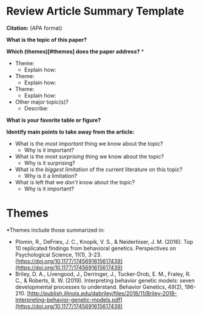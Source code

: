# Review Article Summary Template

**Citation:** (APA format)

**What is the topic of this paper?**

**Which (themes)[#themes] does the paper address?** *

* Theme:
    * Explain how:
* Theme:
    * Explain how:
* Theme:
    * Explain how:
* Other major topic(s)?
    * Describe:

**What is your favorite table or figure?** 

**Identify main points to take away from the article:**

* What is the _most important_ thing we know about the topic?
    * Why is it important?
* What is the _most surprising_ thing we know about the topic?
    * Why is it surprising?
* What is the _biggest limitation_ of the current literature on this topic? 
    * Why is it a limitation?
* What is left that we _don't_ know about the topic?
    * Why is it important?

# Themes

*Themes include those summarized in:

* Plomin, R., DeFries, J. C., Knopik, V. S., &amp; Neiderhiser, J. M. (2016). Top 10 replicated findings from behavioral genetics. Perspectives on Psychological Science, 11(1), 3-23. [https://doi.org/10.1177/1745691615617439](https://doi.org/10.1177/1745691615617439)
* Briley, D. A., Livengood, J., Derringer, J., Tucker-Drob, E. M., Fraley, R. C., &amp; Roberts, B. W. (2019). Interpreting behavior genetic models: seven developmental processes to understand. Behavior Genetics, 49(2), 196-210. [http://publish.illinois.edu/dabriley/files/2018/11/Briley-2018-Interpreting-behavior-genetic-models.pdf](https://doi.org/10.1177/1745691615617439)
